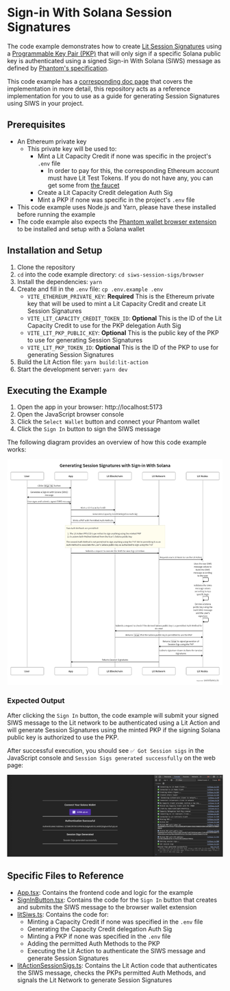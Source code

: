# Sign-in With Solana Session Signatures

The code example demonstrates how to create [Lit Session Signatures](https://developer.litprotocol.com/sdk/authentication/session-sigs/intro) using a [Programmable Key Pair (PKP)](https://developer.litprotocol.com/user-wallets/pkps/overview) that will only sign if a specific Solana public key is authenticated using a signed Sign-in With Solana (SIWS) message as defined by [Phantom's specification](https://github.com/phantom/sign-in-with-solana/tree/main?tab=readme-ov-file).

This code example has a [corresponding doc page](https://developer.litprotocol.com/sdk/access-control/solana/siws-session-sigs) that covers the implementation in more detail, this repository acts as a reference implementation for you to use as a guide for generating Session Signatures using SIWS in your project.

## Prerequisites

- An Ethereum private key
  - This private key will be used to:
    - Mint a Lit Capacity Credit if none was specific in the project's `.env` file
      - In order to pay for this, the corresponding Ethereum account must have Lit Test Tokens. If you do not have any, you can get some from [the faucet](https://chronicle-yellowstone-faucet.getlit.dev/)
    - Create a Lit Capacity Credit delegation Auth Sig
    - Mint a PKP if none was specific in the project's `.env` file
- This code example uses Node.js and Yarn, please have these installed before running the example
- The code example also expects the [Phantom wallet browser extension](https://chromewebstore.google.com/detail/phantom/bfnaelmomeimhlpmgjnjophhpkkoljpa?hl=en) to be installed and setup with a Solana wallet

## Installation and Setup

1. Clone the repository
2. `cd` into the code example directory: `cd siws-session-sigs/browser`
3. Install the dependencies: `yarn`
4. Create and fill in the `.env` file: `cp .env.example .env`
   - `VITE_ETHEREUM_PRIVATE_KEY`: **Required** This is the Ethereum private key that will be used to mint a Lit Capacity Credit and create Lit Session Signatures
   - `VITE_LIT_CAPACITY_CREDIT_TOKEN_ID`: **Optional** This is the ID of the Lit Capacity Credit to use for the PKP delegation Auth Sig
   - `VITE_LIT_PKP_PUBLIC_KEY`: **Optional** This is the public key of the PKP to use for generating Session Signatures
   - `VITE_LIT_PKP_TOKEN_ID`: **Optional** This is the ID of the PKP to use for generating Session Signatures
5. Build the Lit Action file: `yarn build:lit-action`
6. Start the development server: `yarn dev`

## Executing the Example

1. Open the app in your browser: http://localhost:5173
2. Open the JavaScript browser console
3. Click the `Select Wallet` button and connect your Phantom wallet
4. Click the `Sign In` button to sign the SIWS message

The following diagram provides an overview of how this code example works:

![Code Example Overview](./src/assets/siws-session-signatures.png)

### Expected Output

After clicking the `Sign In` button, the code example will submit your signed SIWS message to the Lit network to be authenticated using a Lit Action and will generate Session Signatures using the minted PKP if the signing Solana public key is authorized to use the PKP.

After successful execution, you should see `✅ Got Session sigs` in the JavaScript console and `Session Sigs generated successfully` on the web page:

![Successful execution](./src/assets/successful-execution.png)

## Specific Files to Reference

- [App.tsx](./src/App.tsx): Contains the frontend code and logic for the example
- [SignInButton.tsx](./src/SignInButton.tsx): Contains the code for the `Sign In` button that creates and submits the SIWS message to the browser wallet extension
- [litSiws.ts](./src/litSiws.ts): Contains the code for:
  - Minting a Capacity Credit if none was specified in the `.env` file
  - Generating the Capacity Credit delegation Auth Sig
  - Minting a PKP if none was specified in the `.env` file
  - Adding the permitted Auth Methods to the PKP
  - Executing the Lit Action to authenticate the SIWS message and generate Session Signatures
- [litActionSessionSigs.ts](./src/litActionSessionSigs.ts): Contains the Lit Action code that authenticates the SIWS message, checks the PKPs permitted Auth Methods, and signals the Lit Network to generate Session Signatures
